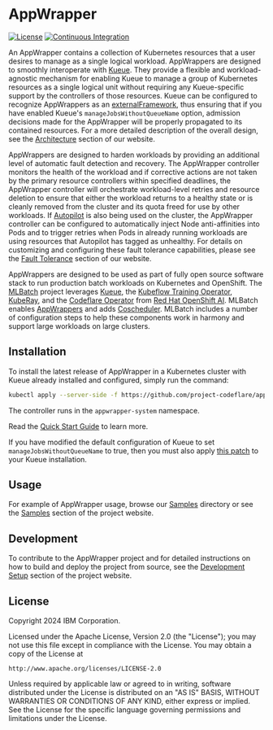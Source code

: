 # AppWrapper

[![License](https://img.shields.io/badge/license-Apache--2.0-blue.svg)](http://www.apache.org/licenses/LICENSE-2.0)
[![Continuous Integration](https://github.com/project-codeflare/appwrapper/actions/workflows/CI.yaml/badge.svg)](https://github.com/project-codeflare/appwrapper/actions/workflows/CI.yaml)

An AppWrapper contains a collection of Kubernetes resources that a
user desires to manage as a single logical workload. AppWrappers are
designed to smoothly interoperate with
[Kueue](https://kueue.sigs.k8s.io).  They provide a flexible and
workload-agnostic mechanism for enabling Kueue to manage a group of
Kubernetes resources as a single logical unit without requiring any
Kueue-specific support by the controllers of those resources.
Kueue can be configured to recognize AppWrappers as an
[externalFramework](https://kueue.sigs.k8s.io/docs/tasks/dev/integrate_a_custom_job/#building-an-external-integration),
thus ensuring that if you have enabled Kueue's `manageJobsWithoutQueueName`
option, admission decisions made for the AppWrapper will be properly
propagated to its contained resources.
For a more detailed description of the overall design, see the
[Architecture](https://project-codeflare.github.io/appwrapper/arch-controller/)
section of our website.

AppWrappers are designed to harden workloads by providing an
additional level of automatic fault detection and recovery. The AppWrapper
controller monitors the health of the workload and if corrective actions
are not taken by the primary resource controllers within specified deadlines,
the AppWrapper controller will orchestrate workload-level retries and
resource deletion to ensure that either the workload returns to a
healthy state or is cleanly removed from the cluster and its quota
freed for use by other workloads. If [Autopilot](https://github.com/ibm/autopilot)
is also being used on the cluster, the AppWrapper controller can be configured
to automatically inject Node anti-affinities into Pods and to trigger
retries when Pods in already running workloads are using resources
that Autopilot has tagged as unhealthy. For details on customizing and
configuring these fault tolerance capabilities, please see the
[Fault Tolerance](https://project-codeflare.github.io/appwrapper/arch-fault-tolerance/)
section of our website.

AppWrappers are designed to be used as part of fully open source software stack
to run production batch workloads on Kubernetes and OpenShift. The [MLBatch](https://github.com/project-codeflare/mlbatch)
project leverages [Kueue](https://kueue.sigs.k8s.io), the [Kubeflow Training
Operator](https://www.kubeflow.org/docs/components/training/),
[KubeRay](https://docs.ray.io/en/latest/cluster/kubernetes/index.html), and the
[Codeflare Operator](https://github.com/project-codeflare/codeflare-operator)
from [Red Hat OpenShift
AI](https://www.redhat.com/en/technologies/cloud-computing/openshift/openshift-ai).
MLBatch enables [AppWrappers](https://project-codeflare.github.io/appwrapper/)
and adds
[Coscheduler](https://github.com/kubernetes-sigs/scheduler-plugins/blob/master/pkg/coscheduling/README.md).
MLBatch includes a number of configuration steps to help these components work
in harmony and support large workloads on large clusters.

## Installation

To install the latest release of AppWrapper in a Kubernetes cluster with Kueue already installed
and configured, simply run the command:

```sh
kubectl apply --server-side -f https://github.com/project-codeflare/appwrapper/releases/download/v0.28.0/install.yaml
```

The controller runs in the `appwrapper-system` namespace.

Read the [Quick Start Guide](https://project-codeflare.github.io/appwrapper/quick-start/) to learn more.

If you have modified the default configuration of Kueue to set `manageJobsWithoutQueueName` to true,
then you must also apply [this patch](./hack/kueue-patches/02-aw-external-frameworks.txt) to your
Kueue installation.

## Usage

For example of AppWrapper usage, browse our [Samples](./samples) directory or
see the [Samples](https://project-codeflare.github.io/appwrapper/samples/) section
of the project website.

## Development

To contribute to the AppWrapper project and for detailed instructions on how to
build and deploy the project from source, see the
[Development Setup](https://project-codeflare.github.io/appwrapper/dev-setup/) section
of the project website.

## License

Copyright 2024 IBM Corporation.

Licensed under the Apache License, Version 2.0 (the "License");
you may not use this file except in compliance with the License.
You may obtain a copy of the License at

    http://www.apache.org/licenses/LICENSE-2.0

Unless required by applicable law or agreed to in writing, software
distributed under the License is distributed on an "AS IS" BASIS,
WITHOUT WARRANTIES OR CONDITIONS OF ANY KIND, either express or implied.
See the License for the specific language governing permissions and
limitations under the License.
